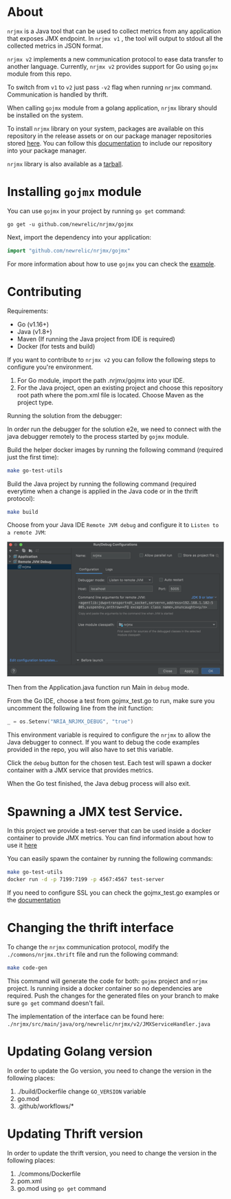 # About

`nrjmx` is a Java tool that can be used to collect metrics from any application that exposes JMX endpoint. In `nrjmx v1`
, the tool will output to stdout all the collected metrics in JSON format.

`nrjmx v2` implements a new communication protocol to ease data transfer to another language. Currently, `nrjmx v2`
provides support for Go using `gojmx` module from this repo.

To switch from `v1` to `v2` just pass `-v2` flag when running `nrjmx` command. Communication is handled by thrift.

When calling `gojmx` module from a golang application, `nrjmx` library should be installed on the system.

To install `nrjmx` library on your system, packages are available on this repository in the release assets or on our
package manager repositories stored [here](https://download.newrelic.com/infrastructure_agent/). You can follow
this [documentation](https://docs.newrelic.com/docs/infrastructure/install-infrastructure-agent/linux-installation/install-infrastructure-monitoring-agent-linux/#ubuntu-repository)
to include our repository into your package manager.

`nrjmx` library is also available as
a [tarball](https://download.newrelic.com/infrastructure_agent/binaries/linux/noarch/).

# Installing `gojmx` module

You can use `gojmx` in your project by running `go get` command:

    go get -u github.com/newrelic/nrjmx/gojmx

Next, import the dependency into your application:

```go
import "github.com/newrelic/nrjmx/gojmx"
```

For more information about how to use `gojmx` you can check
the [example](https://github.com/newrelic/nrjmx/blob/jmx_improvements/gojmx/README.md).

# Contributing

Requirements:

- Go (v1.16+)
- Java (v1.8+)
- Maven (If running the Java project from IDE is required)
- Docker (for tests and build)

If you want to contribute to `nrjmx v2` you can follow the following steps to configure you're environment.

1. For Go module, import the path .nrjmx/gojmx into your IDE.
2. For the Java project, open an existing project and choose this repository root path where the pom.xml file is
   located. Choose Maven as the project type.

Running the solution from the debugger:

In order run the debugger for the solution e2e, we need to connect with the java debugger remotely to the process
started by
`gojmx` module.

Build the helper docker images by running the following command (required just the first time):

```bash
make go-test-utils
```

Build the Java project by running the following command (required everytime when a change is applied in the Java code or
in the thrift protocol):

```bash
make build
```

Choose from your Java IDE `Remote JVM debug` and configure it to `Listen to a remote JVM`:

![](./docs/img/IDE_Java_Debug.png)

Then from the Application.java function run Main in `debug` mode.

From the Go IDE, choose a test from gojmx_test.go to run, make sure you uncomment the following line from the init
function:

```go
_ = os.Setenv("NRIA_NRJMX_DEBUG", "true")
```

This environment variable is required to configure the `nrjmx` to allow the Java debugger to connect. If you want to
debug the code examples provided in the repo, you will also have to set this variable.

Click the `debug` button for the chosen test. Each test will spawn a docker container with a JMX service that provides
metrics.

When the Go test finished, the Java debug process will also exit.

# Spawning a JMX test Service.

In this project we provide a test-server that can be used inside a docker container to provide JMX metrics. You can find
information about how to use it [here](https://github.com/newrelic/nrjmx/blob/master/test-server/README.md)

You can easily spawn the container by running the following commands:

```bash
make go-test-utils
docker run -d -p 7199:7199 -p 4567:4567 test-server
```

If you need to configure SSL you can check the gojmx_test.go examples or
the [documentation](https://github.com/newrelic/nrjmx/blob/master/test-server/README.md)

# Changing the thrift interface

To change the `nrjmx` communication protocol, modify the `./commons/nrjmx.thrift` file and run the following command:

```bash
make code-gen
```

This command will generate the code for both: `gojmx` project and `nrjmx` project. Is running inside a docker container
so no dependencies are required. Push the changes for the generated files on your branch to make sure `go get` command
doesn't fail.

The implementation of the interface can be found here:
`./nrjmx/src/main/java/org/newrelic/nrjmx/v2/JMXServiceHandler.java`

# Updating Golang version

In order to update the Go version, you need to change the version in the following places:

1. ./build/Dockerfile change `GO_VERSION` variable
2. go.mod
3. .github/workflows/*

# Updating Thrift version

In order to update the thrift version, you need to change the version in the following places:

1. ./commons/Dockerfile
2. pom.xml
3. go.mod using `go get` command